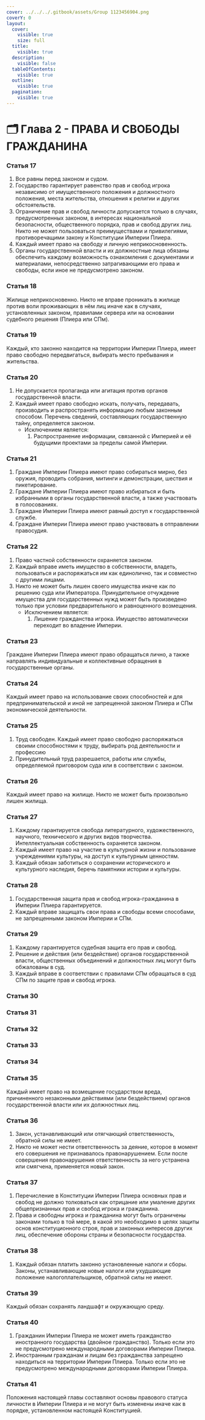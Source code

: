 ```yaml
---
cover: ../../../.gitbook/assets/Group 1123456904.png
coverY: 0
layout:
  cover:
    visible: true
    size: full
  title:
    visible: true
  description:
    visible: false
  tableOfContents:
    visible: true
  outline:
    visible: true
  pagination:
    visible: true
---
```


# 🗂️ Глава 2 - ПРАВА И СВОБОДЫ ГРАЖДАНИНА

### **Статья 17**

1. Все равны перед законом и судом.
2. Государство гарантирует равенство прав и свобод игрока независимо от имущественного положения и должностного положения, места жительства, отношения к религии и других обстоятельств.
3. Ограничение прав и свобод личности допускается только в случаях, предусмотренных законом, в интересах национальной безопасности, общественного порядка, прав и свобод других лиц. Никто не может пользоваться преимуществами и привилегиями, противоречащими закону и Конституции Империи Плиера.
4. Каждый имеет право на свободу и личную неприкосновенность.
5. Органы государственной власти и их должностные лица обязаны обеспечить каждому возможность ознакомления с документами и материалами, непосредственно затрагивающими его права и свободы, если иное не предусмотрено законом.

### **Статья 18**

Жилище неприкосновенно. Никто не вправе проникать в жилище против воли проживающих в нём лиц иначе как в случаях, установленных законом, правилами сервера или на основании судебного решения (Плиера или СПм).

### **Статья 19**

Каждый, кто законно находится на территории Империи Плиера, имеет право свободно передвигаться, выбирать место пребывания и жительства.

### **Статья 20**

1. Не допускается пропаганда или агитация против органов государственной власти.
2. Каждый имеет право свободно искать, получать, передавать, производить и распространять информацию любым законным способом. Перечень сведений, составляющих государственную тайну, определяется законом.
   * Исключением является:
     1. Распространение информации, связанной с Империей и её будущими проектами за пределы самой Империи.

### **Статья 21**

1. Граждане Империи Плиера имеют право собираться мирно, без оружия, проводить собрания, митинги и демонстрации, шествия и пикетирование.
2. Граждане Империи Плиера имеют право избираться и быть избранными в органы государственной власти, а также участвовать в голосованиях.
3. Граждане Империи Плиера имеют равный доступ к государственной службе.
4. Граждане Империи Плиера имеют право участвовать в отправлении правосудия.

### **Статья 22**

1. Право частной собственности охраняется законом.
2. Каждый вправе иметь имущество в собственности, владеть, пользоваться и распоряжаться им как единолично, так и совместно с другими лицами.
3. Никто не может быть лишен своего имущества иначе как по решению суда или Императора. Принудительное отчуждение имущества для государственных нужд может быть произведено только при условии предварительного и равноценного возмещения.
   * Исключением является:
     1. Лишение гражданства игрока. Имущество автоматически переходит во владение Империи.

### **Статья 23**

Граждане Империи Плиера имеют право обращаться лично, а также направлять индивидуальные и коллективные обращения в государственные органы.

### **Статья 24**

Каждый имеет право на использование своих способностей и для предпринимательской и иной не запрещенной законом Плиера и СПм экономической деятельности.

### **Статья 25**

1. Труд свободен. Каждый имеет право свободно распоряжаться своими способностями к труду, выбирать род деятельности и профессию
2. Принудительный труд разрешается, работы или службы, определяемой приговором суда или в соответствии с законом.

### **Статья 26**

Каждый имеет право на жилище. Никто не может быть произвольно лишен жилища.

### **Статья 27**

1. Каждому гарантируется свобода литературного, художественного, научного, технического и других видов творчества. Интеллектуальная собственность охраняется законом.
2. Каждый имеет право на участие в культурной жизни и пользование учреждениями культуры, на доступ к культурным ценностям.
3. Каждый обязан заботиться о сохранении исторического и культурного наследия, беречь памятники истории и культуры.

### **Статья 28**

1. Государственная защита прав и свобод игрока-гражданина в Империи Плиера гарантируется.
2. Каждый вправе защищать свои права и свободы всеми способами, не запрещенными законом Империи и СПм.

### **Статья 29**

1. Каждому гарантируется судебная защита его прав и свобод.
2. Решение и действия (или бездействие) органов государственной власти, общественных объединений и должностных лиц могут быть обжалованы в суд.
3. Каждый вправе в соответствии с правилами СПм обращаться в суд СПм по защите прав и свобод игрока.

### **Статья 30**

### **Статья 31**

### **Статья 32**

### **Статья 33**

### **Статья 34**

### **Статья 35**

Каждый имеет право на возмещение государством вреда, причиненного незаконными действиями (или бездействием) органов государственной власти или их должностных лиц.

### **Статья 36**

1. Закон, устанавливающий или отягчающий ответственность, обратной силы не имеет.
2. Никто не может нести ответственность за деяние, которое в момент его совершения не признавалось правонарушением. Если после совершения правонарушения ответственность за него устранена или смягчена, применяется новый закон.

### **Статья 37**

1. Перечисление в Конституции Империи Плиера основных прав и свобод не должно толковаться как отрицание или умаление других общепризнанных прав и свобод игрока и гражданина.
2. Права и свободны игрока и гражданина могут быть ограничены законами только в той мере, в какой это необходимо в целях защиты основ конституционного строя, прав и законных интересов других лиц, обеспечение обороны страны и безопасности государства.

### **Статья 38**

1. Каждый обязан платить законно установленные налоги и сборы. Законы, устанавливающие новые налоги или ухудшающие положение налогоплательщиков, обратной силы не имеют.

### **Статья 39**

Каждый обязан сохранять ландшафт и окружающую среду.

### **Статья 40**

1. Гражданин Империи Плиера не может иметь гражданство иностранного государства (двойное гражданство). Только если это не предусмотрено международными договорами Империи Плиера.
2. Иностранным гражданам и лицам без гражданства запрещено находиться на территории Империи Плиера. Только если это не предусмотрено международными договорами Империи Плиера.

### **Статья 41**

Положения настоящей главы составляют основы правового статуса личности в Империи Плиера и не могут быть изменены иначе как в порядке, установленном настоящей Конституцией.
